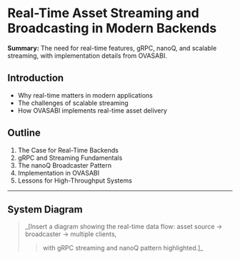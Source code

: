 # Real-Time Asset Streaming and Broadcasting in Modern Backends

**Summary:** The need for real-time features, gRPC, nanoQ, and scalable streaming, with
implementation details from OVASABI.

## Introduction

- Why real-time matters in modern applications
- The challenges of scalable streaming
- How OVASABI implements real-time asset delivery

## Outline

1. The Case for Real-Time Backends
2. gRPC and Streaming Fundamentals
3. The nanoQ Broadcaster Pattern
4. Implementation in OVASABI
5. Lessons for High-Throughput Systems

---

## System Diagram

> _[Insert a diagram showing the real-time data flow: asset source → broadcaster → multiple clients,
> > with gRPC streaming and nanoQ pattern highlighted.]_
